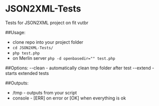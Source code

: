 # JSON2XML-Tests
Tests for JSON2XML project on fit vutbr

##Usage:
- clone repo into your project folder
- `cd JSON2XML-Tests/`
- `php test.php`
- on Merlin server `php -d openbasedir="" test.php`

##Options:
--clean - automatically clean tmp folder after test
--extend - starts extended tests

##Outputs:
- /tmp - outputs from your script
- console - [ERR] on error or [OK] when everything is ok

